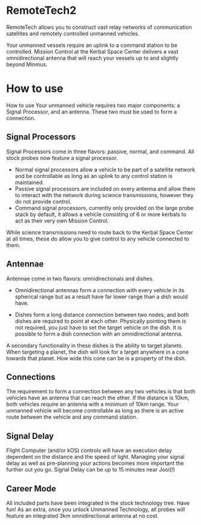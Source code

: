 RemoteTech2
===========

RemoteTech allows you to construct vast relay networks of communication satellites and remotely controlled unmanned vehicles.

Your unmanned vessels require an uplink to a command station to be controlled. Mission Control at the Kerbal Space Center delivers a vast omnidirectional antenna that will reach your vessels up to and slightly beyond Minmus.

How to use
==========

How to use Your unmanned vehicle requires two major components: a Signal Processor, and an antenna. These two must be used to form a connection.

Signal Processors
-----------------

Signal Processors come in three flavors: passive, normal, and command. All stock probes now feature a signal processor.

- Normal signal processors allow a vehicle to be part of a satellite network and be controllable as long as an uplink to any control station is maintained.
- Passive signal processors are included on every antenna and allow them to interact with the network during science transmissions, however they do not provide control.
- Command signal processors, currently only provided on the large probe stack by default, it allows a vehicle consisting of 6 or more kerbals to act as their very own Mission Control.

While science transmissions need to route back to the Kerbal Space Center at all times, these do allow you to give control to any vehicle connected to them.

Antennae
--------

Antennae come in two flavors: omnidirectionals and dishes.

- Omnidirectional antennas form a connection with every vehicle in its spherical range but as a result have far lower range than a dish would have.

- Dishes form a long distance connection between two nodes, and both dishes are required to point at each other. Physically pointing them is not required, you just have to set the target vehicle on the dish. It is possible to form a dish connection with an omnidirectional antenna.

A secondary functionality in these dishes is the ability to target planets. When targeting a planet, the dish will look for a target anywhere in a cone towards that planet. How wide this cone can be is a property of the dish.

Connections
-----------

The requirement to form a connection between any two vehicles is that both vehicles have an antenna that can reach the other. If the distance is 10km, both vehicles require an antenna with a minimum of 10km range. Your unmanned vehicle will become controllable as long as there is an active route between the vehicle and any command station.

Signal Delay
------------

Flight Computer (and/or kOS) controls will have an execution delay dependent on the distance and the speed of light. Managing your signal delay as well as pre-planning your actions becomes more important the further out you go. Signal Delay can be up to 15 minutes near Jool(!)

Career Mode
-----------
All included parts have been integrated in the stock technology tree. Have fun! As an extra, once you unlock Unmanned Technology, all probes will feature an integrated 3km omnidirectional antenna at no cost.

